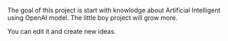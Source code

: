 The goal of this project is start with knowlodge about Artificial Intelligent using OpenAI model. The little boy project will grow more.

You can edit it and create new ideas.